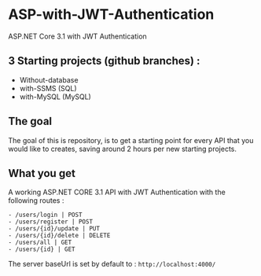 # ASP-with-JWT-Authentication
ASP.NET Core 3.1 with JWT Authentication


## 3 Starting projects (github branches) :
- Without-database
- with-SSMS (SQL)
- with-MySQL (MySQL)


## The goal

The goal of this is repository, is to get a starting point for every API that you would like to creates, saving around 2 hours per new starting projects.

## What you get 
A working ASP.NET CORE 3.1 API with JWT Authentication with the following routes :

```
- /users/login | POST
- /users/register | POST
- /users/{id}/update | PUT
- /users/{id}/delete | DELETE
- /users/all | GET
- /users/{id} | GET
```

The server baseUrl is set by default to : `http://localhost:4000/`